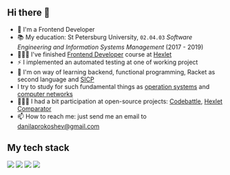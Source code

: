 <!--
**solar05/solar05** is a ✨ _special_ ✨ repository because its `README.md` (this file) appears on your GitHub profile.

Here are some ideas to get you started:

- 🔭 I’m currently working on ...
- 🌱 I’m currently learning ...
- 👯 I’m looking to collaborate on ...
- 🤔 I’m looking for help with ...
- 💬 Ask me about ...
- 📫 How to reach me: ...
- 😄 Pronouns: ...
- ⚡ Fun fact: ...
-->
## Hi there 👋

- 🔭 I'm a Frontend Developer
- 📚 My education: St Petersburg University, `02.04.03` _Software Engineering and Information Systems Management_ (2017 - 2019)
- 👨🏼‍💻 I've finished [Frontend Developer](https://drive.google.com/file/d/12sScuqUq0gmO7oanQ5HyMyYS0ha0P3k5/view) course at [Hexlet](https://ru.hexlet.io/programs/frontend)
- ⚡ I implemented an automated testing at one of working project
- 🌱 I'm on way of learning backend, functional programming, Racket as second language and [SICP](https://mitp-content-server.mit.edu/books/content/sectbyfn/books_pres_0/6515/sicp.zip/index.html)
- I try to study for such fundamental things as [operation systems](https://www.litres.ru/olga-stesik/operacionnaya-sistema-unix-7068476/) and [computer networks](https://www.asozykin.ru/courses/networks_online)
- 👨🏼‍💼 I had a bit participation at open-source projects: [Codebattle](https://codebattle.hexlet.io), [Hexlet Comparator](https://schools.hexlet.io)
- 📫 How to reach me: just send me an email to danilaprokoshev@gmail.com

## My tech stack
![](https://img.shields.io/badge/JavaScript-F7DF1E?style=for-the-badge&logo=javascript&logoColor=black)
![](https://img.shields.io/badge/TypeScript-3178c6?style=for-the-badge&logo=typescript&logoColor=white)
![](https://img.shields.io/badge/Vue-42d392?style=for-the-badge)
![](https://img.shields.io/badge/React-61dafb?style=for-the-badge)
